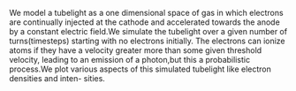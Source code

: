 We model a tubelight as a one dimensional space of gas in
which electrons are continually injected at the cathode and accelerated towards
the anode by a constant electric field.We simulate the tubelight over a given
number of turns(timesteps) starting with no electrons initially. The electrons
can ionize atoms if they have a velocity greater more than some given threshold
velocity, leading to an emission of a photon,but this a probabilistic process.We
plot various aspects of this simulated tubelight like electron densities and inten-
sities.
